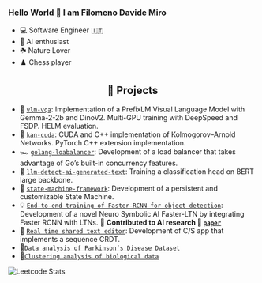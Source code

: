 ### Hello World 👋 I am Filomeno Davide Miro

- 💻 Software Engineer 🇮🇹
- 🦾 AI enthusiast
- ☘️ Nature Lover
- ♟️ Chess player


<h2  align="center"> 🎯 Projects </h2>

* 💎 [`vlm-vqa`](https://github.com/davidemiro/vlm-vqa): Implementation of a PrefixLM Visual Language Model with Gemma-2-2b and DinoV2. Multi-GPU training with DeepSpeed and FSDP. HELM evaluation.
* 🤖 [`kan-cuda`](https://github.com/davidemiro/kan-cuda): CUDA and C++ implementation of Kolmogorov–Arnold Networks. PyTorch C++ extension implementation.
* 🏎️ [`golang-loabalancer`](https://github.com/davidemiro/load-balancer-challenge-go): Development of a load balancer that takes advantage of Go’s built-in concurrency features.
* 🎯 [`llm-detect-ai-generated-text`](https://github.com/davidemiro/llm-detect-ai-generated-text-kaggle-competition.git): Training a classification head on BERT large backbone.
* 🎰 [`state-machine-framework`](https://github.com/davidemiro/state-machine-framework): Development of a persistent and customizable State Machine.
* 💡 [`End-to-end training of Faster-RCNN for object detection`](https://github.com/davidemiro/Tesi_Davide_Miro): Development of a novel Neuro Symbolic AI Faster-LTN by integrating Faster RCNN with LTNs. 🧨 **Contributed to AI research 🧪 [`paper`](https://doi.org/10.1007/978-3-030-86340-1_4)**
* 📄 [`Real time shared text editor`](https://github.com/roberto-borgone/Progetto_Malnati): Development of C/S app that implements a sequence CRDT.
* 🧪[`Data analysis of Parkinson’s Disease Dataset`](https://github.com/davidemiro/ProjectDataSpace)
* 🧬[`Clustering analysis of biological data`](https://github.com/davidemiro/project_bioinformatics_official)





![Leetcode Stats](https://leetcard.jacoblin.cool/davidemiro?theme=dark)









<!--
**davidemiro/davidemiro** is a ✨ _special_ ✨ repository because its `README.md` (this file) appears on your GitHub profile.

Here are some ideas to get you started:

- 🔭 I’m currently working on ...
- 🌱 I’m currently learning ...
- 👯 I’m looking to collaborate on ...
- 🤔 I’m looking for help with ...
- 💬 Ask me about ...
- 📫 How to reach me: ...
- 😄 Pronouns: ...
- ⚡ Fun fact: ...
-->

